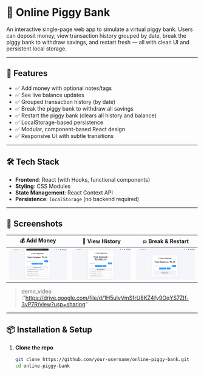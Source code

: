 # 🐷 Online Piggy Bank

An interactive single-page web app to simulate a virtual piggy bank. Users can deposit money, view transaction history grouped by date, break the piggy bank to withdraw savings, and restart fresh — all with clean UI and persistent local storage.

---

## 🚀 Features

- ✅ Add money with optional notes/tags
- ✅ See live balance updates
- ✅ Grouped transaction history (by date)
- ✅ Break the piggy bank to withdraw all savings
- ✅ Restart the piggy bank (clears all history and balance)
- ✅ LocalStorage-based persistence
- ✅ Modular, component-based React design
- ✅ Responsive UI with subtle transitions

---

## 🛠️ Tech Stack

- **Frontend**: React (with Hooks, functional components)
- **Styling**: CSS Modules
- **State Management**: React Context API
- **Persistence**: `localStorage` (no backend required)

---

## 📸 Screenshots

| 💰 Add Money | 📜 View History | 💥 Break & Restart |
|-------------|------------------|--------------------|
| ![Break](src/assets/functionalities.png) | ![Transaction_List](src/assets/transaction_list.png) | ![piggi_UI](src/assets/piggi_bank_ui.png) |

> demo_video :"https://drive.google.com/file/d/1H5uIvVmSfrU8KZ4fy9OqYS7ZIf-3vP7R/view?usp=sharing"

---

## 📦 Installation & Setup

1. **Clone the repo**

   ```bash
   git clone https://github.com/your-username/online-piggy-bank.git
   cd online-piggy-bank
